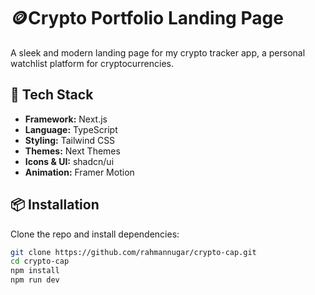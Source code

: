 # 🪙Crypto Portfolio Landing Page

A sleek and modern landing page for my crypto tracker app, a personal watchlist platform for cryptocurrencies.

## 🚀 Tech Stack

- **Framework:** Next.js
- **Language:** TypeScript
- **Styling:** Tailwind CSS
- **Themes:** Next Themes
- **Icons & UI:** shadcn/ui 
- **Animation:** Framer Motion

## 📦 Installation

Clone the repo and install dependencies:

```bash
git clone https://github.com/rahmannugar/crypto-cap.git
cd crypto-cap
npm install
npm run dev
